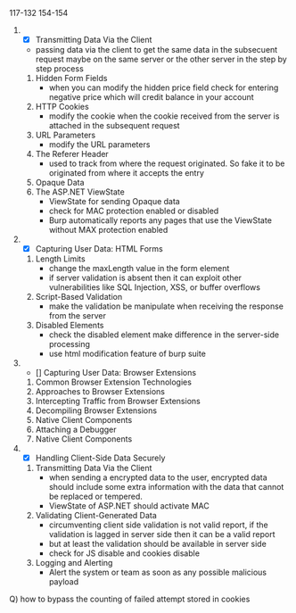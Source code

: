 117-132 154-154

1) - [x] Transmitting Data Via the Client
    - passing data via the client to get the same data in the subsecuent request maybe on the same server or the other server in the step by step process

    1) Hidden Form Fields
        - when you can modify the hidden price field check for entering negative price which will credit balance in your account
    2) HTTP Cookies
        - modify the cookie when the cookie received from the server is attached in the subsequent request
    3) URL Parameters
        - modify the URL parameters
    4) The Referer Header
        - used to track from where the request originated. So fake it to be originated from where it accepts the entry
    5) Opaque Data
    6) The ASP.NET ViewState
        - ViewState for sending Opaque data
        - check for MAC protection enabled or disabled
        - Burp automatically reports any pages that use the ViewState without MAX protection enabled
2) - [x] Capturing User Data: HTML Forms
    1) Length Limits
        - change the maxLength value in the form element
        - if server validation is absent then it can exploit other vulnerabilities like SQL Injection, XSS, or buffer overflows
    2) Script-Based Validation
        - make the validation be manipulate when receiving the response from the server
    3) Disabled Elements
        - check the disabled element make difference in the server-side processing
        - use html modification feature of burp suite
3) - [] Capturing User Data: Browser Extensions
    1) Common Browser Extension Technologies
    2) Approaches to Browser Extensions
    3) Intercepting Traffic from Browser Extensions
    4) Decompiling Browser Extensions
    5) Native Client Components
    6) Attaching a Debugger
    7) Native Client Components
4) - [x] Handling Client-Side Data Securely
    1) Transmitting Data Via the Client
        - when sending a encrypted data to the user, encrypted data should include some extra information with the data that cannot be replaced or tempered.
        - ViewState of ASP.NET should activate MAC
    2) Validating Client-Generated Data
        - circumventing client side validation is not valid report, if the validation is lagged in server side then it can be a valid report
        - but at least the validation should be available in server side
        - check for JS disable and cookies disable
    3) Logging and Alerting
        - Alert the system or team as soon as any possible malicious payload

Q) how to bypass the counting of failed attempt stored in cookies